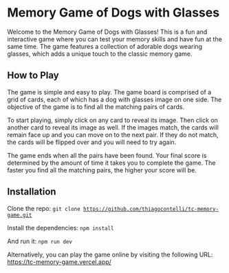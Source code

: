 # Memory Game of Dogs with Glasses
Welcome to the Memory Game of Dogs with Glasses! This is a fun and interactive game where you can test your memory skills and have fun at the same time. The game features a collection of adorable dogs wearing glasses, which adds a unique touch to the classic memory game.

## How to Play
The game is simple and easy to play. The game board is comprised of a grid of cards, each of which has a dog with glasses image on one side. The objective of the game is to find all the matching pairs of cards.

To start playing, simply click on any card to reveal its image. Then click on another card to reveal its image as well. If the images match, the cards will remain face up and you can move on to the next pair. If they do not match, the cards will be flipped over and you will need to try again.

The game ends when all the pairs have been found. Your final score is determined by the amount of time it takes you to complete the game. The faster you find all the matching pairs, the higher your score will be.

## Installation

Clone the repo:
<code>git clone https://github.com/thiagocontelli/tc-memory-game.git</code>

Install the dependencies:
<code>npm install</code>

And run it:
<code>npm run dev</code>

Alternatively, you can play the game online by visiting the following URL: https://tc-memory-game.vercel.app/
